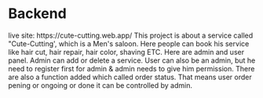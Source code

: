 <h1>Backend</h1>
live site: https://cute-cutting.web.app/
This project is about a service called "Cute-Cutting', which is a Men's saloon. Here people can book his service like hair cut, hair repair, hair color, shaving ETC. Here are admin and user panel. Admin can add or delete a service. User can also be an admin, but he need to register first for admin & admin needs to give him permission. There are also a function added which called order status. That means user order pening or ongoing or done it can be controlled by admin.
